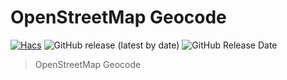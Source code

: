 # OpenStreetMap Geocode

[![Hacs](https://img.shields.io/badge/HACS-Custom-41BDF5.svg?style=for-the-badge)](https://github.com/hacs/integration)
![GitHub release (latest by date)](https://img.shields.io/github/v/release/timpihl/openstreetmap-geocode?style=for-the-badge) 
![GitHub Release Date](https://img.shields.io/github/release-date/timpihl/openstreetmap-geocode?style=for-the-badge)

> OpenStreetMap Geocode
